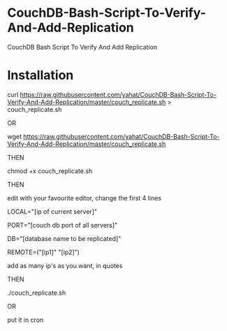 # CouchDB-Bash-Script-To-Verify-And-Add-Replication
CouchDB Bash Script To Verify And Add Replication


# Installation

curl https://raw.githubusercontent.com/yahat/CouchDB-Bash-Script-To-Verify-And-Add-Replication/master/couch_replicate.sh > couch_replicate.sh

OR

wget https://raw.githubusercontent.com/yahat/CouchDB-Bash-Script-To-Verify-And-Add-Replication/master/couch_replicate.sh

THEN

chmod +x couch_replicate.sh

THEN

edit with your favourite editor, change the first 4 lines

LOCAL="[ip of current server]"

PORT="[couch db port of all servers]"

DB="[database name to be replicated]"

REMOTE=("[ip1]" "[ip2]")

add as many ip's as you want, in quotes

THEN

./couch_replicate.sh

OR

put it in cron